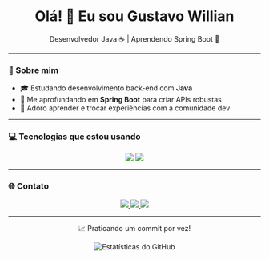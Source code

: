 <h1 align="center">Olá! 👋 Eu sou Gustavo Willian</h1>

<p align="center">
  Desenvolvedor Java ☕ | Aprendendo Spring Boot 🚀
</p>

---

### 🧠 Sobre mim

- 🎓 Estudando desenvolvimento back-end com **Java**
- 🌱 Me aprofundando em **Spring Boot** para criar APIs robustas
- 💬 Adoro aprender e trocar experiências com a comunidade dev

---

### 💻 Tecnologias que estou usando

<p align="center">
  <img src="https://img.shields.io/badge/Java-%23ED8B00?style=for-the-badge&logo=openjdk&logoColor=white"/>
  <img src="https://img.shields.io/badge/Spring_Boot-6DB33F?style=for-the-badge&logo=spring-boot&logoColor=white"/>
</p>

---

### 🌐 Contato

<p align="center">
  <a href="https://github.com/gustavoS55" target="_blank">
    <img src="https://img.shields.io/badge/GitHub-100000?style=for-the-badge&logo=github&logoColor=white"/>
  </a>
  <a href="mailto:gustabk5555@gmail.com">
    <img src="https://img.shields.io/badge/Email-D14836?style=for-the-badge&logo=gmail&logoColor=white"/>
  </a>
  <a href="https://linkedin.com/in/seulinkedin" target="_blank">
    <img src="https://img.shields.io/badge/LinkedIn-0077B5?style=for-the-badge&logo=linkedin&logoColor=white"/>
  </a>
</p>

---

<p align="center">
  📈 Praticando um commit por vez!
</p>

<p align="center">
  <img src="https://github-readme-stats.vercel.app/api?username=seunome&show_icons=true&theme=tokyonight" alt="Estatísticas do GitHub" />
</p>
